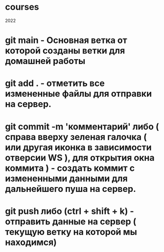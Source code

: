 # courses
2022
# git main - Основная ветка от которой созданы ветки для домашней работы
# git add .   - отметить все измененные файлы для отправки на сервер.
# git commit -m 'комментарий'  либо ( справа вверху зеленая галочка ( или другая иконка в зависимости отверсии WS ), для открытия окна коммита )  - создать коммит с измененными данными для дальнейшего пуша на сервер.
# git push  либо (ctrl + shift + k)   - отправить данные на сервер ( текущую ветку на которой мы находимся)
